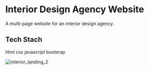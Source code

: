 # Interior Design Agency Website
A multi-page website for an interior design agency. 

## Tech Stach
html  css  javascript  bootsrap

![interior_landing_2](https://github.com/chuka-obiago/interioir_website/assets/126072476/454f26bf-705d-420f-859b-b290d65704af)
